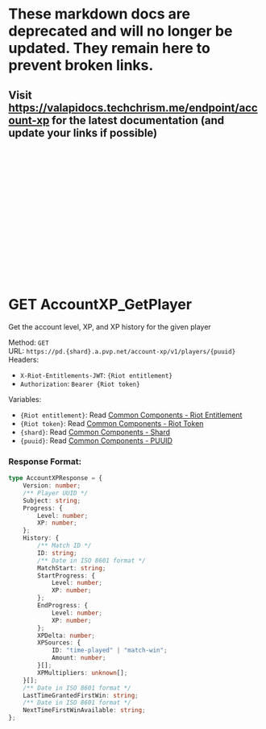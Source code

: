<!--

This file is automatically generated!
Do not edit it directly!
See https://github.com/techchrism/valorant-api-docs/blob/trunk/contributing.md for more information.

-->

# These markdown docs are deprecated and will no longer be updated. They remain here to prevent broken links.
## Visit <https://valapidocs.techchrism.me/endpoint/account-xp> for the latest documentation (and update your links if possible)
<br><br><br><br><br><br><br><br><br><br><br><br><br><br><br>
# GET AccountXP_GetPlayer

Get the account level, XP, and XP history for the given player  


Method: `GET`  
URL: `https://pd.{shard}.a.pvp.net/account-xp/v1/players/{puuid}`  
Headers:
 - `X-Riot-Entitlements-JWT`: `{Riot entitlement}`
 - `Authorization`: `Bearer {Riot token}`

Variables:
 - `{Riot entitlement}`: Read [Common Components - Riot Entitlement](../common-components.md#riot-entitlement)
 - `{Riot token}`: Read [Common Components - Riot Token](../common-components.md#riot-token)
 - `{shard}`: Read [Common Components - Shard](../common-components.md#shard)
 - `{puuid}`: Read [Common Components - PUUID](../common-components.md#puuid)


### Response Format:
```ts
type AccountXPResponse = {
    Version: number;
    /** Player UUID */
    Subject: string;
    Progress: {
        Level: number;
        XP: number;
    };
    History: {
        /** Match ID */
        ID: string;
        /** Date in ISO 8601 format */
        MatchStart: string;
        StartProgress: {
            Level: number;
            XP: number;
        };
        EndProgress: {
            Level: number;
            XP: number;
        };
        XPDelta: number;
        XPSources: {
            ID: "time-played" | "match-win";
            Amount: number;
        }[];
        XPMultipliers: unknown[];
    }[];
    /** Date in ISO 8601 format */
    LastTimeGrantedFirstWin: string;
    /** Date in ISO 8601 format */
    NextTimeFirstWinAvailable: string;
};
```
